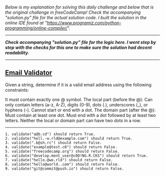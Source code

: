 *Below is my explanation for solving this daily challenge and below that is the original challenge in freeCodeCamp! Check the accompanying "solution.py" file for the actual solution code. I built the solution in the online IDE found at "https://www.programiz.com/python-programming/online-compiler/".*

****

***Check accompanying "solution.py" file for the logic here. I went step by step with the checks for this one to make sure the solution had decent readability.***

****

## [Email Validator](https://www.freecodecamp.org/learn/daily-coding-challenge/2025-10-16)

Given a string, determine if it is a valid email address using the following constraints:

It must contain exactly one @ symbol.
The local part (before the @):
Can only contain letters (a-z, A-Z), digits (0-9), dots (.), underscores (_), or hyphens (-).
Cannot start or end with a dot.
The domain part (after the @):
Must contain at least one dot.
Must end with a dot followed by at least two letters.
Neither the local or domain part can have two dots in a row.

****

    1. validate("a@b.cd") should return True.
    2. validate("hell.-w.rld@example.com") should return True.
    3. validate(".b@sh.rc") should return False.
    4. validate("example@test.c0") should return False.
    5. validate("freecodecamp.org") should return False.
    6. validate("develop.ment_user@c0D!NG.R.CKS") should return True.
    7. validate("hello.@wo.rld") should return False.
    8. validate("hello@world..com") should return False.
    9. validate("git@commit@push.io") should return False.
